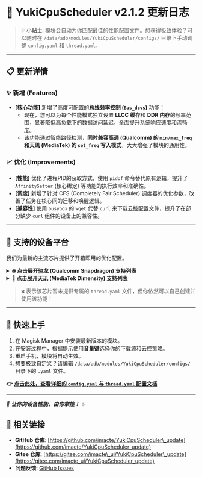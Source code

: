 # 🚀 YukiCpuScheduler v2.1.2 更新日志

> 💡 **小贴士**: 模块会自动为你匹配最佳的性能配置文件。想获得极致体验？可以随时在 `/data/adb/modules/YukiCpuScheduler/configs/` 目录下手动调整 `config.yaml` 和 `thread.yaml`。

-----

## 📋 更新详情

### ✨ 新增 (Features)

-   **[核心功能]** 新增了高度可配置的**总线频率控制 (`Bus_dcvs`)** 功能！
    -   现在，您可以为每个性能模式独立设置 **LLCC 缓存**和 **DDR 内存**的频率范围，显著降低高负载下的数据访问延迟，全面提升系统响应速度和流畅度。
    -   该功能通过智能路径检测，**同时兼容高通 (Qualcomm) 的 `min/max_freq` 和天玑 (MediaTek) 的 `set_freq` 写入模式**，大大增强了模块的通用性。

### 📈 优化 (Improvements)

-   **[性能]** 优化了进程PID的获取方式，使用 `pidof` 命令替代原有逻辑，提升了 `AffinitySetter` (核心绑定) 等功能的执行效率和准确性。
-   **[调度]** 新增了针对 CFS (Completely Fair Scheduler) 调度器的优化参数，改善了任务在核心间的迁移和唤醒逻辑。
-   **[兼容性]** 使用 `busybox` 的 `wget` 代替 `curl` 来下载云控配置文件，提升了在部分缺少 `curl` 组件的设备上的兼容性。
-----

## 📱 支持的设备平台

我们为最新的主流芯片提供了开箱即用的优化配置。

<details>
<summary><b>🔥 点击展开骁龙 (Qualcomm Snapdragon) 支持列表</b></summary>

| 处理器型号 | 主配置文件 | 线程配置文件 |
|---|---|---|
| 骁龙 8 至尊版 | ✅ | ❌ (即将支持) |
| 骁龙 8 Gen 3 (sm8650) | ✅ | ✅ |
| 骁龙 8 Gen 2 (sm8550) | ✅ | ✅ |
| 骁龙 8+ Gen 1 (sm8475) | ✅ | ❌ (即将支持) |
| 骁龙 8 Gen 1 (sm8450) | ✅ | ❌ (即将支持) |
| 骁龙 888 (sm8350) | ✅ | ❌ (即将支持) |
| 骁龙 870 (sm8250-ac) | ✅ | ❌ (即将支持) |
| 骁龙 855 (sm8150) | ✅ | ❌ (即将支持) |
| 骁龙 7+ Gen 2 (sm7475) | ✅ | ❌ (即将支持) |

</details>

<details>
<summary><b>💎 点击展开天玑 (MediaTek Dimensity) 支持列表</b></summary>

| 处理器型号 | 主配置文件 | 线程配置文件 |
|---|---|---|
| 天玑 9300 (mt6989) | ✅ | ❌ (即将支持) |
| 天玑 9200+ (mt6985z) | ✅ | ❌ (即将支持) |
| 天玑 9200 (mt6985) | ✅ | ❌ (即将支持) |
| 天玑 9000+ (mt6983z) | ✅ | ❌ (即将支持) |
| 天玑 9000 (mt6983) | ✅ | ❌ (即将支持) |
| 天玑 8100 (mt6895) | ✅ | ❌ (即将支持) |
| 天玑 1100 (mt6891) | ✅ | ❌ (即将支持) |
| 天玑 6080 (mt6080) | ✅ | ❌ (即将支持) |

</details>

> `❌` 表示该芯片暂未提供专属的 `thread.yaml` 文件，但你依然可以自己创建并使用该功能！

-----

## 📖 快速上手

1.  在 Magisk Manager 中安装最新版本的模块。
2.  在安装过程中，根据提示使用**音量键**选择你的下载源和云控策略。
3.  重启手机，模块将自动生效。
4.  想要极致自定义？请编辑 `/data/adb/modules/YukiCpuScheduler/configs/` 目录下的 `.yaml` 文件。

**👉 [点击此处，查看详细的 `config.yaml` 与 `thread.yaml` 配置文档](https://github.com/imacte/YukiCpuScheduler_update#readme)**

-----

*🌟 **让你的设备性能，由你掌控！** ✨*

## 🔗 相关链接

-   **GitHub 仓库**: [https://github.com/imacte/YukiCpuScheduler\_update](https://github.com/imacte/YukiCpuScheduler_update)
-   **Gitee 仓库**: [https://gitee.com/imacte\_ui/YukiCpuScheduler\_update](https://gitee.com/imacte_ui/YukiCpuScheduler_update)
-   **问题反馈**: [GitHub Issues](https://github.com/imacte/YukiCpuScheduler_update/issues)